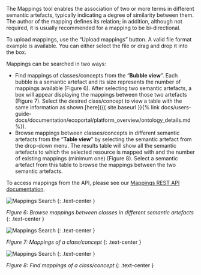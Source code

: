 The Mappings tool enables the association of two or more terms in different semantic artefacts, typically indicating a degree of similarity between them. The author of the mapping defines its relation; in addition, although not required, it is usually recommended for a mapping to be bi-directional.

To upload mappings, use the “Upload mappings” button. A valid file format example is available. You can either select the file or drag and drop it into the box.

Mappings can be searched in two ways:

- Find mappings of classes/concepts from the “__Bubble view__”. Each bubble is a semantic artefact and its size represents the number of mappings available (Figure 6). After selecting two semantic artefacts, a box will appear displaying the mappings between those two artefacts (Figure 7). Select the desired class/concept to view a table with the same information as shown [here]({{ site.baseurl }}{% link docs/users-guide-docs/documentation/ecoportal/platform_overview/ontology_details.md %}). 
- Browse mappings between classes/concepts in different semantic artefacts from the “__Table view__” by selecting the semantic artefact from the drop-down menu. The results table will show all the semantic artefacts to which the selected resource is mapped with and the number of existing mappings (minimum one) (Figure 8). Select a semantic artefact from this table to browse the mappings between the two semantic artefacts.

To access mappings from the API, please see our [Mappings REST API documentation]().

![Mappings Search]({{site.figures_link}}/{{page.portal}}/Figure6.png)
{: .text-center }

_Figure 6: Browse mappings between classes in different semantic artefacts_
{: .text-center }

![Mappings Search]({{site.figures_link}}/{{page.portal}}/Figure7.png)
{: .text-center }

_Figure 7: Mappings of a class/concept_
{: .text-center }

![Mappings Search]({{site.figures_link}}/{{page.portal}}/Figure8.png)
{: .text-center }

_Figure 8: Find mappings of a class/concept_
{: .text-center }
